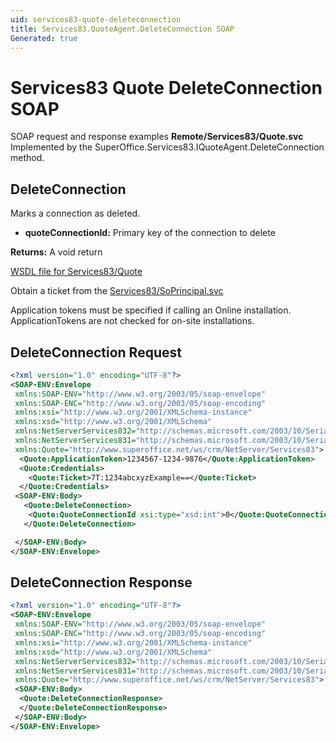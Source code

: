```yaml
---
uid: services83-quote-deleteconnection
title: Services83.QuoteAgent.DeleteConnection SOAP
Generated: true
---
```


# Services83 Quote DeleteConnection SOAP

SOAP request and response examples **Remote/Services83/Quote.svc**
Implemented by the <see cref="M:SuperOffice.Services83.IQuoteAgent.DeleteConnection">SuperOffice.Services83.IQuoteAgent.DeleteConnection</see> method.

## DeleteConnection

Marks a connection as deleted.

* **quoteConnectionId:** Primary key of the connection to delete

**Returns:** A void return


[WSDL file for Services83/Quote](../Services83-Quote.md)

Obtain a ticket from the [Services83/SoPrincipal.svc](../SoPrincipal/index.md)

Application tokens must be specified if calling an Online installation. ApplicationTokens are not checked for on-site installations.

## DeleteConnection Request

```xml
<?xml version="1.0" encoding="UTF-8"?>
<SOAP-ENV:Envelope
 xmlns:SOAP-ENV="http://www.w3.org/2003/05/soap-envelope"
 xmlns:SOAP-ENC="http://www.w3.org/2003/05/soap-encoding"
 xmlns:xsi="http://www.w3.org/2001/XMLSchema-instance"
 xmlns:xsd="http://www.w3.org/2001/XMLSchema"
 xmlns:NetServerServices832="http://schemas.microsoft.com/2003/10/Serialization/Arrays"
 xmlns:NetServerServices831="http://schemas.microsoft.com/2003/10/Serialization/"
 xmlns:Quote="http://www.superoffice.net/ws/crm/NetServer/Services83">
  <Quote:ApplicationToken>1234567-1234-9876</Quote:ApplicationToken>
  <Quote:Credentials>
    <Quote:Ticket>7T:1234abcxyzExample==</Quote:Ticket>
  </Quote:Credentials>
 <SOAP-ENV:Body>
   <Quote:DeleteConnection>
    <Quote:QuoteConnectionId xsi:type="xsd:int">0</Quote:QuoteConnectionId>
   </Quote:DeleteConnection>

 </SOAP-ENV:Body>
</SOAP-ENV:Envelope>

```


## DeleteConnection Response

```xml
<?xml version="1.0" encoding="UTF-8"?>
<SOAP-ENV:Envelope
 xmlns:SOAP-ENV="http://www.w3.org/2003/05/soap-envelope"
 xmlns:SOAP-ENC="http://www.w3.org/2003/05/soap-encoding"
 xmlns:xsi="http://www.w3.org/2001/XMLSchema-instance"
 xmlns:xsd="http://www.w3.org/2001/XMLSchema"
 xmlns:NetServerServices832="http://schemas.microsoft.com/2003/10/Serialization/Arrays"
 xmlns:NetServerServices831="http://schemas.microsoft.com/2003/10/Serialization/"
 xmlns:Quote="http://www.superoffice.net/ws/crm/NetServer/Services83">
 <SOAP-ENV:Body>
  <Quote:DeleteConnectionResponse>
  </Quote:DeleteConnectionResponse>
 </SOAP-ENV:Body>
</SOAP-ENV:Envelope>

```

